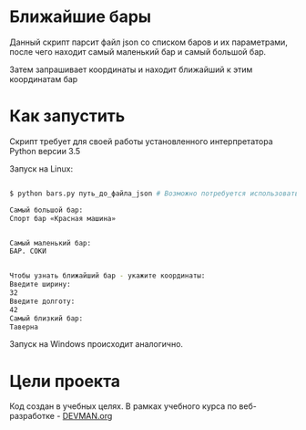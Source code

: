 # Ближайшие бары

Данный скрипт парсит файл json со списком баров и их параметрами,
после чего находит самый маленький бар и самый большой бар.

Затем запрашивает координаты и находит ближайший к этим координатам бар

# Как запустить

Скрипт требует для своей работы установленного интерпретатора Python версии 3.5

Запуск на Linux:

```bash

$ python bars.py путь_до_файла_json # Возможно потребуется использовать python3 вместо просто python

Самый большой бар:
Спорт бар «Красная машина»


Самый маленький бар:
БАР. СОКИ


Чтобы узнать ближайший бар - укажите координаты:
Введите ширину:
32
Введите долготу:
42
Самый близкий бар:
Таверна
```

Запуск на Windows происходит аналогично.

# Цели проекта

Код создан в учебных целях. В рамках учебного курса по веб-разработке - [DEVMAN.org](https://devman.org)
